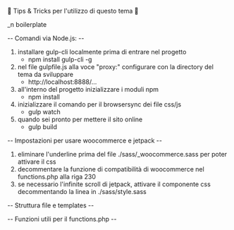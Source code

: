 🚀 Tips & Tricks per l'utilizzo di questo tema 🚀

_n boilerplate


-- Comandi via Node.js: --

1. installare gulp-cli localmente prima di entrare nel progetto
    *  npm install gulp-cli -g
2. nel file gulpfile.js alla voce "proxy:" configurare con la directory del tema da sviluppare
    *  http://localhost:8888/...
3. all'interno del progetto inizializzare i moduli npm
    *  npm install
4. inizializzare il comando per il browsersync dei file css/js
    *  gulp watch
5. quando sei pronto per mettere il sito online
    *  gulp build



-- Impostazioni per usare woocommerce e jetpack --

1. eliminare l'underline prima del file ./sass/_woocommerce.sass per poter attivare il css
2. decommentare la funzione di compatibilità di woocommerce nel functions.php alla riga 230
3. se necessario l'infinite scroll di jetpack, attivare il componente css decommentando la linea in ./sass/style.sass



-- Struttura file e templates --



-- Funzioni utili per il functions.php --
